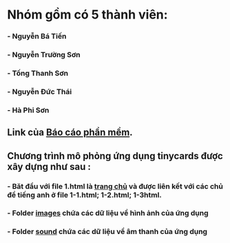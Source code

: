 ﻿# Nhóm gồm có 5 thành viên:
###	- Nguyễn Bá Tiến
###	- Nguyễn Trường Sơn	
###	- Tống Thanh Sơn
###	- Nguyễn Đức Thái
###	- Hà Phi Sơn
## Link của [Báo cáo phần mềm](https://goo.gl/GyjVaY).
## Chương trình mô phỏng ứng dụng tinycards được xây dựng như sau :
###	- Băt đầu với file 1.html là [trang chủ](https://github.com/tiennbit/INT2208-2-2018/blob/master/nhom-IOT/views/1-1.html) và được liên kết với các chủ đề tiếng anh ở file 1-1.html; 1-2.html; 1-3html.
###	- Folder [images](https://github.com/tiennbit/INT2208-2-2018/tree/master/nhom-IOT/public/image) chứa các dữ liệu về hình ảnh của ứng dụng 
###	- Folder [sound](https://github.com/tiennbit/INT2208-2-2018/tree/master/nhom-IOT/public/sound) chứa các dữ liệu về âm thanh của ứng dụng 

